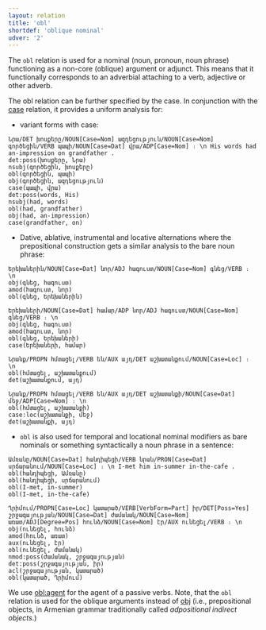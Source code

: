 ```yaml
---
layout: relation
title: 'obl'
shortdef: 'oblique nominal'
udver: '2'
---
```


The `obl` relation is used for a nominal (noun, pronoun, noun phrase) functioning as a non-core (oblique) argument or adjunct. This means that it functionally corresponds to an adverbial attaching to a verb, adjective or other adverb.

The obl relation can be further specified by the case. In conjunction with the [case]() relation, it provides a uniform analysis for:

* variant forms with case:

~~~ sdparse
Նրա/DET խոսքերը/NOUN[Case=Nom] ազդեցություն/NOUN[Case=Nom] գործեցին/VERB պապի/NOUN[Case=Dat] վրա/ADP[Case=Nom] ։ \n His words had an-impression on grandfather .
det:poss(խոսքերը, Նրա)
nsubj(գործեցին, խոսքերը)
obl(գործեցին, պապի)
obj(գործեցին, ազդեցություն)
case(պապի, վրա)
det:poss(words, His)
nsubj(had, words)
obl(had, grandfather)
obj(had, an-impression)
case(grandfather, on)
~~~

* Dative, ablative, instrumental and locative alternations where the prepositional construction gets a similar analysis to the bare noun phrase:

~~~ sdparse
Երեխաներին/NOUN[Case=Dat] նոր/ADJ հագուստ/NOUN[Case=Nom] գնեց/VERB ։ \n
obj(գնեց, հագուստ)
amod(հագուստ, նոր)
obl(գնեց, Երեխաներին)
~~~

~~~ sdparse
Երեխաների/NOUN[Case=Dat] համար/ADP նոր/ADJ հագուստ/NOUN[Case=Nom] գնեց/VERB ։ \n
obj(գնեց, հագուստ)
amod(հագուստ, նոր)
obl(գնեց, Երեխաների)
case(Երեխաների, համար)
~~~

~~~ sdparse
Նրանք/PROPN հմտացել/VERB են/AUX այդ/DET աշխատանքում/NOUN[Case=Loc] ։ \n
obl(հմտացել, աշխատանքում)
det(աշխատանքում, այդ)
~~~

~~~ sdparse
Նրանք/PROPN հմտացել/VERB են/AUX այդ/DET աշխատանքի/NOUN[Case=Dat] մեջ/ADP[Case=Nom] ։ \n
obl(հմտացել, աշխատանքի)
case:loc(աշխատանքի, մեջ)
det(աշխատանքի, այդ)
~~~

* `obl` is also used for temporal and locational nominal modifiers as bare nominals or something syntactically a noun phrase in a sentence:

~~~ sdparse
Ամռանը/NOUN[Case=Dat] հանդիպեցի/VERB նրան/PRON[Case=Dat] սրճարանում/NOUN[Case=Loc] ։ \n I-met him in-summer in-the-cafe .
obl(հանդիպեցի, Ամռանը)
obl(հանդիպեցի, սրճարանում)
obl(I-met, in-summer)
obl(I-met, in-the-cafe)
~~~

~~~ sdparse
Ղրիմում/PROPN[Case=Loc] կատարած/VERB[VerbForm=Part] իր/DET[Poss=Yes] շրջագայության/NOUN[Case=Dat] ժամանակ/NOUN[Case=Nom] առատ/ADJ[Degree=Pos] հունձ/NOUN[Case=Nom] էր/AUX ունեցել/VERB ։ \n
obj(ունեցել, հունձ)
amod(հունձ, առատ)
aux(ունեցել, էր)
obl(ունեցել, ժամանակ)
nmod:poss(ժամանակ, շրջագայության)
det:poss(շրջագայության, իր)
acl(շրջագայության, կատարած)
obl(կատարած, Ղրիմում)
~~~

We use [obl:agent]() for the agent of a passive verbs. Note, that the `obl` relation is used for the oblique arguments instead of [obj]() (i.e., prepositional objects, in Armenian grammar traditionally called _adpositional indirect objects_.) 
